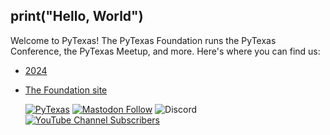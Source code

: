 ## print("Hello, World")

Welcome to PyTexas! The PyTexas Foundation runs the PyTexas Conference, the PyTexas Meetup, and more. Here's where you can find us:

- [2024](https://www.pytexas.org/2024)
- [The Foundation site](https://www.pytexas.org)

  [![PyTexas](https://img.shields.io/badge/linktree-1de9b6?style=social&logo=linktree&logoColor=1de9b6&label=Find%20us)](https://linktr.ee/pytexas) [![Mastodon Follow](https://img.shields.io/mastodon/follow/111088697583260152?domain=https%3A%2F%2Ffosstodon.org%2F&style=social&label=Follow%20us)](https://fosstodon.org/@pytexas) ![Discord](https://img.shields.io/discord/1012382914035597372?style=social&logo=discord) [![YouTube Channel Subscribers](https://img.shields.io/youtube/channel/subscribers/UCkn0L-L6auy9YAmlSy9Kv1Q?style=social&logo=youtube)](https://www.youtube.com/@PyTexas/)



